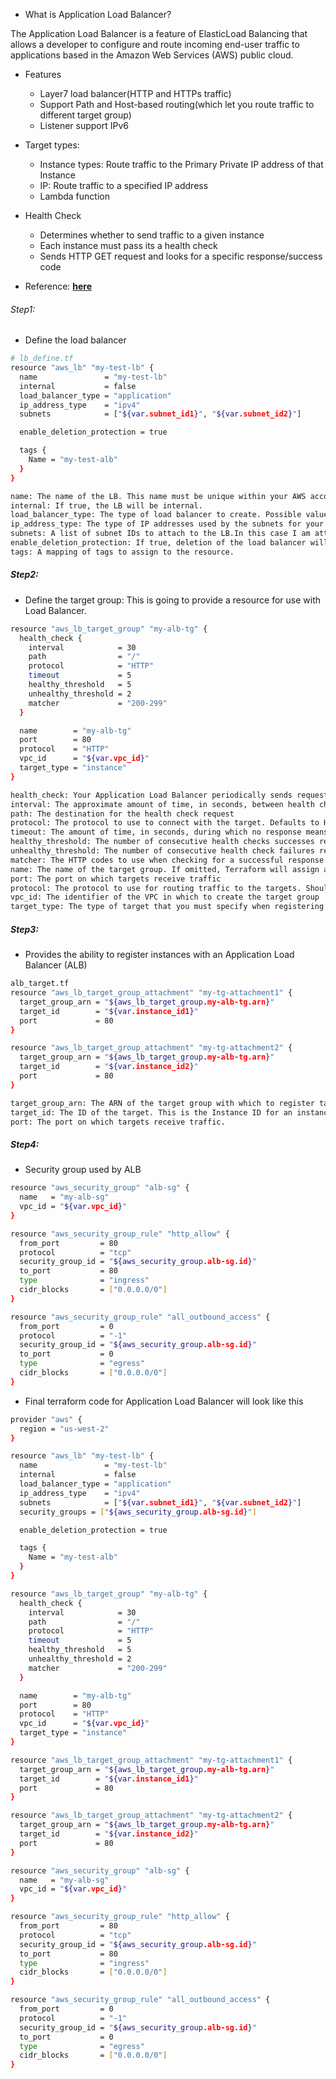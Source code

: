 * What is Application Load Balancer?

The Application Load Balancer is a feature of ElasticLoad Balancing that allows a developer to configure and route incoming end-user traffic to applications based in the Amazon Web Services (AWS) public cloud.

* Features
    * Layer7 load balancer(HTTP and HTTPs traffic)
    * Support Path and Host-based routing(which let you route traffic to different target group)
    * Listener support IPv6

* Target types:
    * Instance types: Route traffic to the Primary Private IP address of that Instance
    * IP: Route traffic to a specified IP address
    * Lambda function

* Health Check
    * Determines whether to send traffic to a given instance
    * Each instance must pass its a health check
    * Sends HTTP GET request and looks for a specific response/success code

* Reference: [**here**](https://docs.aws.amazon.com/elasticloadbalancing/latest/application/introduction.html)

###### Step1: 

* Define the load balancer

```sh
# lb_define.tf
resource "aws_lb" "my-test-lb" {
  name               = "my-test-lb"
  internal           = false
  load_balancer_type = "application"
  ip_address_type    = "ipv4"
  subnets            = ["${var.subnet_id1}", "${var.subnet_id2}"]

  enable_deletion_protection = true

  tags {
    Name = "my-test-alb"
  }
}
```

```sh
name: The name of the LB. This name must be unique within your AWS account, can have a maximum of 32 characters, must contain only alphanumeric characters or hyphens, and must not begin or end with a hyphen. If not specified, Terraform will autogenerate a name beginning with tf-lb (This part is important as Terraform auto
internal: If true, the LB will be internal.
load_balancer_type: The type of load balancer to create. Possible values are application or network. The default value is application.
ip_address_type: The type of IP addresses used by the subnets for your load balancer. The possible values are ipv4 and dualstack
subnets: A list of subnet IDs to attach to the LB.In this case I am attaching two public subnets we created during load balancer creation
enable_deletion_protection: If true, deletion of the load balancer will be disabled via the AWS API. This will prevent Terraform from deleting the load balancer. Defaults to false.
tags: A mapping of tags to assign to the resource.
```

##### Step2: 
* Define the target group: This is going to provide a resource for use with Load Balancer.

```sh
resource "aws_lb_target_group" "my-alb-tg" {
  health_check {
    interval            = 30
    path                = "/"
    protocol            = "HTTP"
    timeout             = 5
    healthy_threshold   = 5
    unhealthy_threshold = 2
    matcher             = "200-299"
  }

  name        = "my-alb-tg"
  port        = 80
  protocol    = "HTTP"
  vpc_id      = "${var.vpc_id}"
  target_type = "instance"
}
```
```sh
health_check: Your Application Load Balancer periodically sends requests to its registered targets to test their status. These tests are called health checks
interval: The approximate amount of time, in seconds, between health checks of an individual target. Minimum value 5 seconds, Maximum value 300 seconds. Default 30 seconds.
path: The destination for the health check request
protocol: The protocol to use to connect with the target. Defaults to HTTP
timeout: The amount of time, in seconds, during which no response means a failed health check. For Application Load Balancers, the range is 2 to 60 seconds and the default is 5 seconds
healthy_threshold: The number of consecutive health checks successes required before considering an unhealthy target healthy. Defaults to 3.
unhealthy_threshold: The number of consecutive health check failures required before considering the target unhealthy
matcher: The HTTP codes to use when checking for a successful response from a target. You can specify multiple values (for example, "200,202") or a range of values (for example, "200-299")
name: The name of the target group. If omitted, Terraform will assign a random, unique name.
port: The port on which targets receive traffic
protocol: The protocol to use for routing traffic to the targets. Should be one of "TCP", "TLS", "HTTP" or "HTTPS". Required when target_type is instance or ip
vpc_id: The identifier of the VPC in which to create the target group
target_type: The type of target that you must specify when registering targets with this target group.Possible values instance id, ip address
```

##### Step3:

* Provides the ability to register instances with an Application Load Balancer (ALB)

```sh
alb_target.tf
resource "aws_lb_target_group_attachment" "my-tg-attachment1" {
  target_group_arn = "${aws_lb_target_group.my-alb-tg.arn}"
  target_id        = "${var.instance_id1}"
  port             = 80
}

resource "aws_lb_target_group_attachment" "my-tg-attachment2" {
  target_group_arn = "${aws_lb_target_group.my-alb-tg.arn}"
  target_id        = "${var.instance_id2}"
  port             = 80
}
```

```sh
target_group_arn: The ARN of the target group with which to register targets
target_id: The ID of the target. This is the Instance ID for an instance
port: The port on which targets receive traffic.
```

##### Step4:

* Security group used by ALB

```sh
resource "aws_security_group" "alb-sg" {
  name   = "my-alb-sg"
  vpc_id = "${var.vpc_id}"
}

resource "aws_security_group_rule" "http_allow" {
  from_port         = 80
  protocol          = "tcp"
  security_group_id = "${aws_security_group.alb-sg.id}"
  to_port           = 80
  type              = "ingress"
  cidr_blocks       = ["0.0.0.0/0"]
}

resource "aws_security_group_rule" "all_outbound_access" {
  from_port         = 0
  protocol          = "-1"
  security_group_id = "${aws_security_group.alb-sg.id}"
  to_port           = 0
  type              = "egress"
  cidr_blocks       = ["0.0.0.0/0"]
}
```

* Final terraform code for Application Load Balancer will look like this

```sh
provider "aws" {
  region = "us-west-2"
}

resource "aws_lb" "my-test-lb" {
  name               = "my-test-lb"
  internal           = false
  load_balancer_type = "application"
  ip_address_type    = "ipv4"
  subnets            = ["${var.subnet_id1}", "${var.subnet_id2}"]
  security_groups = ["${aws_security_group.alb-sg.id}"]

  enable_deletion_protection = true

  tags {
    Name = "my-test-alb"
  }
}

resource "aws_lb_target_group" "my-alb-tg" {
  health_check {
    interval            = 30
    path                = "/"
    protocol            = "HTTP"
    timeout             = 5
    healthy_threshold   = 5
    unhealthy_threshold = 2
    matcher             = "200-299"
  }

  name        = "my-alb-tg"
  port        = 80
  protocol    = "HTTP"
  vpc_id      = "${var.vpc_id}"
  target_type = "instance"
}

resource "aws_lb_target_group_attachment" "my-tg-attachment1" {
  target_group_arn = "${aws_lb_target_group.my-alb-tg.arn}"
  target_id        = "${var.instance_id1}"
  port             = 80
}

resource "aws_lb_target_group_attachment" "my-tg-attachment2" {
  target_group_arn = "${aws_lb_target_group.my-alb-tg.arn}"
  target_id        = "${var.instance_id2}"
  port             = 80
}

resource "aws_security_group" "alb-sg" {
  name   = "my-alb-sg"
  vpc_id = "${var.vpc_id}"
}

resource "aws_security_group_rule" "http_allow" {
  from_port         = 80
  protocol          = "tcp"
  security_group_id = "${aws_security_group.alb-sg.id}"
  to_port           = 80
  type              = "ingress"
  cidr_blocks       = ["0.0.0.0/0"]
}

resource "aws_security_group_rule" "all_outbound_access" {
  from_port         = 0
  protocol          = "-1"
  security_group_id = "${aws_security_group.alb-sg.id}"
  to_port           = 0
  type              = "egress"
  cidr_blocks       = ["0.0.0.0/0"]
}
```

